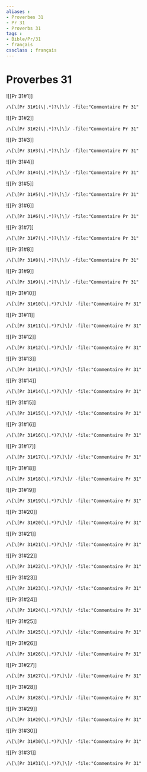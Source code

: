 ```yaml
---
aliases : 
- Proverbes 31
- Pr 31
- Proverbs 31
tags : 
- Bible/Pr/31
- français
cssclass : français
---
```


# Proverbes 31

![[Pr 31#1]]

```query
/\[\[Pr 31#1(\|.*)?\]\]/ -file:"Commentaire Pr 31"
```

![[Pr 31#2]]

```query
/\[\[Pr 31#2(\|.*)?\]\]/ -file:"Commentaire Pr 31"
```

![[Pr 31#3]]

```query
/\[\[Pr 31#3(\|.*)?\]\]/ -file:"Commentaire Pr 31"
```

![[Pr 31#4]]

```query
/\[\[Pr 31#4(\|.*)?\]\]/ -file:"Commentaire Pr 31"
```

![[Pr 31#5]]

```query
/\[\[Pr 31#5(\|.*)?\]\]/ -file:"Commentaire Pr 31"
```

![[Pr 31#6]]

```query
/\[\[Pr 31#6(\|.*)?\]\]/ -file:"Commentaire Pr 31"
```

![[Pr 31#7]]

```query
/\[\[Pr 31#7(\|.*)?\]\]/ -file:"Commentaire Pr 31"
```

![[Pr 31#8]]

```query
/\[\[Pr 31#8(\|.*)?\]\]/ -file:"Commentaire Pr 31"
```

![[Pr 31#9]]

```query
/\[\[Pr 31#9(\|.*)?\]\]/ -file:"Commentaire Pr 31"
```

![[Pr 31#10]]

```query
/\[\[Pr 31#10(\|.*)?\]\]/ -file:"Commentaire Pr 31"
```

![[Pr 31#11]]

```query
/\[\[Pr 31#11(\|.*)?\]\]/ -file:"Commentaire Pr 31"
```

![[Pr 31#12]]

```query
/\[\[Pr 31#12(\|.*)?\]\]/ -file:"Commentaire Pr 31"
```

![[Pr 31#13]]

```query
/\[\[Pr 31#13(\|.*)?\]\]/ -file:"Commentaire Pr 31"
```

![[Pr 31#14]]

```query
/\[\[Pr 31#14(\|.*)?\]\]/ -file:"Commentaire Pr 31"
```

![[Pr 31#15]]

```query
/\[\[Pr 31#15(\|.*)?\]\]/ -file:"Commentaire Pr 31"
```

![[Pr 31#16]]

```query
/\[\[Pr 31#16(\|.*)?\]\]/ -file:"Commentaire Pr 31"
```

![[Pr 31#17]]

```query
/\[\[Pr 31#17(\|.*)?\]\]/ -file:"Commentaire Pr 31"
```

![[Pr 31#18]]

```query
/\[\[Pr 31#18(\|.*)?\]\]/ -file:"Commentaire Pr 31"
```

![[Pr 31#19]]

```query
/\[\[Pr 31#19(\|.*)?\]\]/ -file:"Commentaire Pr 31"
```

![[Pr 31#20]]

```query
/\[\[Pr 31#20(\|.*)?\]\]/ -file:"Commentaire Pr 31"
```

![[Pr 31#21]]

```query
/\[\[Pr 31#21(\|.*)?\]\]/ -file:"Commentaire Pr 31"
```

![[Pr 31#22]]

```query
/\[\[Pr 31#22(\|.*)?\]\]/ -file:"Commentaire Pr 31"
```

![[Pr 31#23]]

```query
/\[\[Pr 31#23(\|.*)?\]\]/ -file:"Commentaire Pr 31"
```

![[Pr 31#24]]

```query
/\[\[Pr 31#24(\|.*)?\]\]/ -file:"Commentaire Pr 31"
```

![[Pr 31#25]]

```query
/\[\[Pr 31#25(\|.*)?\]\]/ -file:"Commentaire Pr 31"
```

![[Pr 31#26]]

```query
/\[\[Pr 31#26(\|.*)?\]\]/ -file:"Commentaire Pr 31"
```

![[Pr 31#27]]

```query
/\[\[Pr 31#27(\|.*)?\]\]/ -file:"Commentaire Pr 31"
```

![[Pr 31#28]]

```query
/\[\[Pr 31#28(\|.*)?\]\]/ -file:"Commentaire Pr 31"
```

![[Pr 31#29]]

```query
/\[\[Pr 31#29(\|.*)?\]\]/ -file:"Commentaire Pr 31"
```

![[Pr 31#30]]

```query
/\[\[Pr 31#30(\|.*)?\]\]/ -file:"Commentaire Pr 31"
```

![[Pr 31#31]]

```query
/\[\[Pr 31#31(\|.*)?\]\]/ -file:"Commentaire Pr 31"
```

